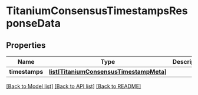 # TitaniumConsensusTimestampsResponseData


## Properties
Name | Type | Description | Notes
------------ | ------------- | ------------- | -------------
**timestamps** | [**list[TitaniumConsensusTimestampMeta]**](TitaniumConsensusTimestampMeta.md) |  | [optional] 

[[Back to Model list]](../README.md#documentation-for-models) [[Back to API list]](../README.md#documentation-for-api-endpoints) [[Back to README]](../README.md)


